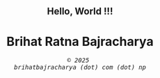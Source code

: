 <html lang="en">
<head>
<meta charset="UTF-8">
<meta name="viewport" content="width=device-width, initial-scale=1.0">
</head>
<body>
<div align="center">
<h2>Hello, World !!!</h2>
<h1>Brihat Ratna Bajracharya</h1>
<div align="center">
<pre><em>&copy; 2025 <br />brihatbajracharya (dot) com (dot) np</em></pre>
</div></div>
</body>
</html>

